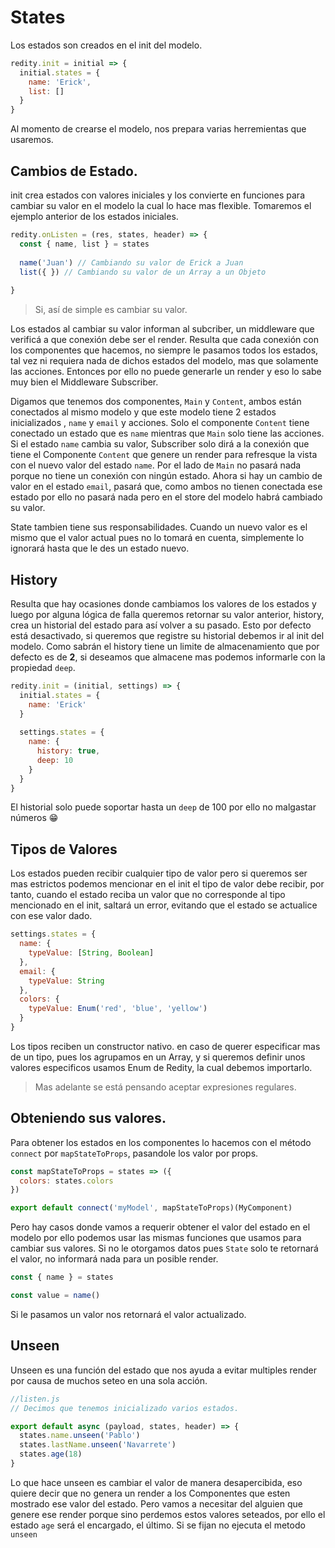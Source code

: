 States
==========

Los estados son creados en el init del modelo.

```js
redity.init = initial => {
  initial.states = {
    name: 'Erick',
    list: []
  }
}
```

Al momento de crearse el modelo, nos prepara varias herremientas que usaremos.

## Cambios de Estado.

init crea estados con valores iniciales y los convierte en funciones para cambiar su valor en el modelo la cual lo hace mas flexible.
Tomaremos el ejemplo anterior de los estados iniciales.

```js
redity.onListen = (res, states, header) => {
  const { name, list } = states
  
  name('Juan') // Cambiando su valor de Erick a Juan
  list({ }) // Cambiando su valor de un Array a un Objeto
  
}
```

> Si, así de simple es cambiar su valor.

Los estados al cambiar su valor informan al subcriber, un middleware que verificá a que conexión debe ser el render. Resulta que cada conexión con los componentes que hacemos, no siempre le pasamos todos los estados, tal vez ni requiera nada de dichos estados del modelo, mas que solamente las acciones. Entonces por ello no puede generarle un render y eso lo sabe muy bien el Middleware Subscriber.

Digamos que tenemos dos componentes, `Main` y `Content`, ambos están conectados al mismo modelo y que este modelo tiene 2 estados inicializados , `name` y `email` y acciones. Solo el componente `Content` tiene conectado un estado que es `name` mientras que `Main` solo tiene las acciones. Si el estado `name` cambia su valor, Subscriber solo dirá a la conexión que tiene el Componente `Content` que genere un render para refresque la vista con el nuevo valor del estado `name`. Por el lado de `Main` no pasará nada porque no tiene un conexión con ningún estado. Ahora si hay un cambio de valor en el estado `email`, pasará que, como ambos no tienen conectada ese estado por ello no pasará nada pero en el store del modelo habrá cambiado su valor.

State tambien tiene sus responsabilidades. Cuando un nuevo valor es el mismo que el valor actual pues no lo tomará en cuenta, simplemente lo ignorará hasta que le des un estado nuevo.

## History

Resulta que hay ocasiones donde cambiamos los valores de los estados y luego por alguna lógica de falla queremos retornar su valor anterior, history, crea un historial del estado para así volver a su pasado. Esto por defecto está desactivado, si queremos que registre su historial debemos ir al init del modelo.
Como sabrán el history tiene un limite de almacenamiento que por defecto es de __2__, si deseamos que almacene mas podemos informarle con la propiedad `deep`.

```js
redity.init = (initial, settings) => {
  initial.states = {
    name: 'Erick'
  }
  
  settings.states = {
    name: {
      history: true,
      deep: 10
    }
  }
}
```

El historial solo puede soportar hasta un `deep` de 100 por ello no malgastar números 😁

## Tipos de Valores

Los estados pueden recibir cualquier tipo de valor pero si queremos ser mas estrictos podemos mencionar en el init el tipo de valor debe recibir, por tanto, cuando el estado reciba un valor que no corresponde al tipo mencionado en el init, saltará un error, evitando que el estado se actualice con ese valor dado.

```js
settings.states = {
  name: {
    typeValue: [String, Boolean]
  },
  email: {
    typeValue: String
  },
  colors: {
    typeValue: Enum('red', 'blue', 'yellow')
  }
}
```

Los tipos reciben un constructor nativo. en caso de querer especificar mas de un tipo, pues los agrupamos en un Array, y si queremos definir unos valores especificos usamos Enum de Redity, la cual debemos importarlo.

> Mas adelante se está pensando aceptar expresiones regulares.


## Obteniendo sus valores.

Para obtener los estados en los componentes lo hacemos con el método `connect` por `mapStateToProps`, pasandole los valor por props.

```js
const mapStateToProps = states => ({
  colors: states.colors
})

export default connect('myModel', mapStateToProps)(MyComponent)
```

Pero hay casos donde vamos a requerir obtener el valor del estado en el modelo por ello podemos usar las mismas funciones que usamos para cambiar sus valores. Si no le otorgamos datos pues `State` solo te retornará el valor, no informará nada para un posible render.

```js
const { name } = states

const value = name()
```
Si le pasamos un valor nos retornará el valor actualizado.

## Unseen

Unseen es una función del estado que nos ayuda a evitar multiples render por causa de muchos seteo en una sola acción.

```js
//listen.js
// Decimos que tenemos inicializado varios estados.

export default async (payload, states, header) => {
  states.name.unseen('Pablo')
  states.lastName.unseen('Navarrete')
  states.age(18)
}
```

Lo que hace unseen es cambiar el valor de manera desapercibida, eso quiere decir que no genera un render a los Componentes que esten mostrado ese valor del estado. Pero vamos a necesitar del alguien que genere ese render porque sino perdemos estos valores seteados, por ello el estado `age` será el encargado, el último. Si se fijan no ejecuta el metodo `unseen`